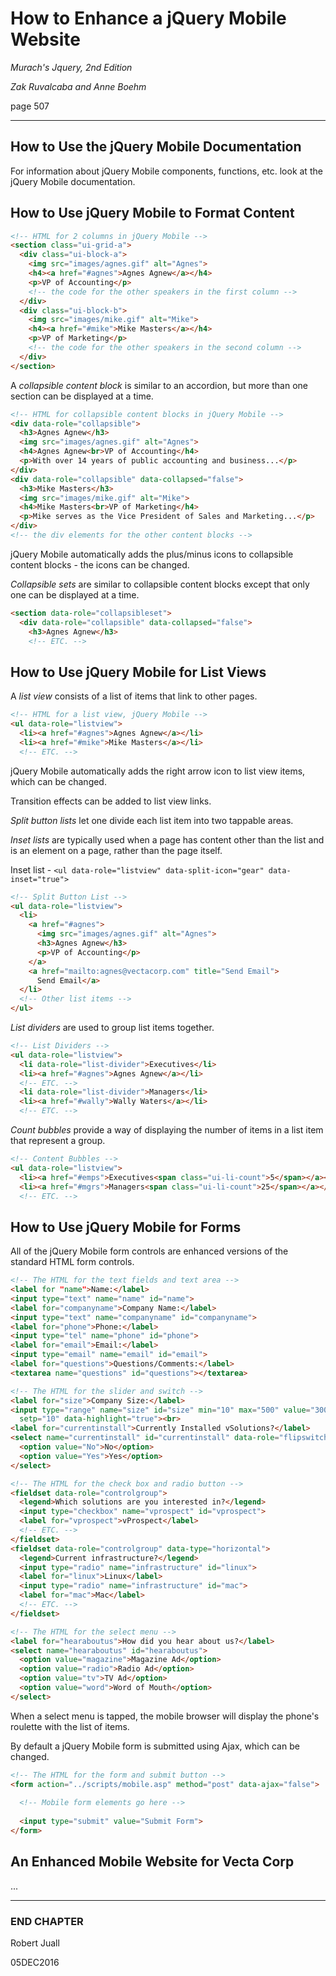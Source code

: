 # How to Enhance a jQuery Mobile Website

*Murach's Jquery, 2nd Edition*

*Zak Ruvalcaba and Anne Boehm*

page 507

***

## How to Use the jQuery Mobile Documentation

For information about jQuery Mobile components, functions, etc. look at the jQuery Mobile documentation.

## How to Use jQuery Mobile to Format Content

```html
<!-- HTML for 2 columns in jQuery Mobile -->
<section class="ui-grid-a">
  <div class="ui-block-a">
    <img src="images/agnes.gif" alt="Agnes">
    <h4><a href="#agnes">Agnes Agnew</a></h4>
    <p>VP of Accounting</p>
    <!-- the code for the other speakers in the first column -->
  </div>
  <div class="ui-block-b">
    <img src="images/mike.gif" alt="Mike">
    <h4><a href="#mike">Mike Masters</a></h4>
    <p>VP of Marketing</p>
    <!-- the code for the other speakers in the second column -->
  </div>
</section>
```

A *collapsible content block* is similar to an accordion, but more than one section can be displayed at a time.

```html
<!-- HTML for collapsible content blocks in jQuery Mobile -->
<div data-role="collapsible">
  <h3>Agnes Agnew</h3>
  <img src="images/agnes.gif" alt="Agnes">
  <h4>Agnes Agnew<br>VP of Accounting</h4>
  <p>With over 14 years of public accounting and business...</p>
</div>
<div data-role="collapsible" data-collapsed="false">
  <h3>Mike Masters</h3>
  <img src="images/mike.gif" alt="Mike">
  <h4>Mike Masters<br>VP of Marketing</h4>
  <p>Mike serves as the Vice President of Sales and Marketing...</p>
</div>
<!-- the div elements for the other content blocks -->
```

jQuery Mobile automatically adds the plus/minus icons to collapsible content blocks - the icons can be changed.

*Collapsible sets* are similar to collapsible content blocks except that only one can be displayed at a time.

```html
<section data-role="collapsibleset">
  <div data-role="collapsible" data-collapsed="false">
    <h3>Agnes Agnew</h3>
    <!-- ETC. -->
```

## How to Use jQuery Mobile for List Views

A *list view* consists of a list of items that link to other pages.

```html
<!-- HTML for a list view, jQuery Mobile -->
<ul data-role="listview">
  <li><a href="#agnes">Agnes Agnew</a></li>
  <li><a href="#mike">Mike Masters</a></li>
  <!-- ETC. -->
```

jQuery Mobile automatically adds the right arrow icon to list view items, which can be changed.

Transition effects can be added to list view links.

*Split button lists* let one divide each list item into two tappable areas.

*Inset lists* are typically used when a page has content other than the list and is an element on a page, rather than the page itself.

Inset list - `<ul data-role="listview" data-split-icon="gear" data-inset="true">`

```html
<!-- Split Button List -->
<ul data-role="listview">
  <li>
    <a href="#agnes">
      <img src="images/agnes.gif" alt="Agnes">
      <h3>Agnes Agnew</h3>
      <p>VP of Accounting</p>
    </a>
    <a href="mailto:agnes@vectacorp.com" title="Send Email">
      Send Email</a>
  </li>
  <!-- Other list items -->
</ul>
```

*List dividers* are used to group list items together.

```html
<!-- List Dividers -->
<ul data-role="listview">
  <li data-role="list-divider">Executives</li>
  <li><a href="#agnes">Agnes Agnew</a></li>
  <!-- ETC. -->
  <li data-role="list-divider">Managers</li>
  <li><a href="#wally">Wally Waters</a></li>
  <!-- ETC. -->
```

*Count bubbles* provide a way of displaying the number of items in a list item that represent a group.

```html
<!-- Content Bubbles -->
<ul data-role="listview">
  <li><a href="#emps">Executives<span class="ui-li-count">5</span></a></li>
  <li><a href="#mgrs">Managers<span class="ui-li-count">25</span></a></li>
  <!-- ETC. -->
```

## How to Use jQuery Mobile for Forms

All of the jQuery Mobile form controls are enhanced versions of the standard HTML form controls.

```html
<!-- The HTML for the text fields and text area -->
<label for "name">Name:</label>
<input type="text" name="name" id="name">
<label for="companyname">Company Name:</label>
<input type="text" name="companyname" id="companyname">
<label for="phone">Phone:</label>
<input type="tel" name="phone" id="phone">
<label for="email">Email:</label>
<input type="email" name="email" id="email">
<label for="questions">Questions/Comments:</label>
<textarea name="questions" id="questions"></textarea>
```

```html
<!-- The HTML for the slider and switch -->
<label for="size">Company Size:</label>
<input type="range" name="size" id="size" min="10" max="500" value="300"
  setp="10" data-highlight="true"><br>
<label for="currentinstall">Currently Installed vSolutions?</label>
<select name="currentinstall" id="currentinstall" data-role="flipswitch">
  <option value="No">No</option>
  <option value="Yes">Yes</option>
</select>
```

```html
<!-- The HTML for the check box and radio button -->
<fieldset data-role="controlgroup">
  <legend>Which solutions are you interested in?</legend>
  <input type="checkbox" name="vprospect" id="vprospect">
  <label for="vprospect">vProspect</label>
  <!-- ETC. -->
</fieldset>
<fieldset data-role="controlgroup" data-type="horizontal">
  <legend>Current infrastructure?</legend>
  <input type="radio" name="infrastructure" id="linux">
  <label for="linux">Linux</label>
  <input type="radio" name="infrastructure" id="mac">
  <label for="mac">Mac</label>
  <!-- ETC. -->
</fieldset>
```

```html
<!-- The HTML for the select menu -->
<label for="hearaboutus">How did you hear about us?</label>
<select name="hearaboutus" id="hearaboutus">
  <option value="magazine">Magazine Ad</option>
  <option value="radio">Radio Ad</option>
  <option value="tv">TV Ad</option>
  <option value="word">Word of Mouth</option>
</select>
```

When a select menu is tapped, the mobile browser will display the phone's roulette with the list of items.

By default a jQuery Mobile form is submitted using Ajax, which can be changed.

```html
<!-- The HTML for the form and submit button -->
<form action="../scripts/mobile.asp" method="post" data-ajax="false">
  
  <!-- Mobile form elements go here -->
  
  <input type="submit" value="Submit Form">
</form>
```

## An Enhanced Mobile Website for Vecta Corp

...

***

### END CHAPTER

Robert Juall

05DEC2016